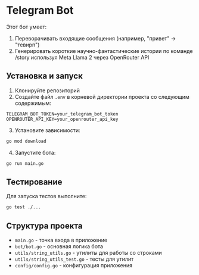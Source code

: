 # Telegram Bot

Этот бот умеет:
1. Переворачивать входящие сообщения (например, "привет" -> "тевирп")
2. Генерировать короткие научно-фантастические истории по команде /story используя Meta Llama 2 через OpenRouter API

## Установка и запуск

1. Клонируйте репозиторий
2. Создайте файл `.env` в корневой директории проекта со следующим содержимым:
```
TELEGRAM_BOT_TOKEN=your_telegram_bot_token
OPENROUTER_API_KEY=your_openrouter_api_key
```
3. Установите зависимости:
```bash
go mod download
```
4. Запустите бота:
```bash
go run main.go
```

## Тестирование

Для запуска тестов выполните:
```bash
go test ./...
```

## Структура проекта

- `main.go` - точка входа в приложение
- `bot/bot.go` - основная логика бота
- `utils/string_utils.go` - утилиты для работы со строками
- `utils/string_utils_test.go` - тесты для утилит
- `config/config.go` - конфигурация приложения 